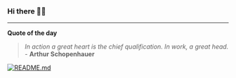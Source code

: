### Hi there 👋🏻


---

**Quote of the day**

> *In action a great heart is the chief qualification. In work, a great head.* - **Arthur Schopenhauer** 

[![README.md](https://github.com/marcolovazzano/marcolovazzano/actions/workflows/readme.yml/badge.svg?branch=main)](https://github.com/marcolovazzano/marcolovazzano/actions/workflows/readme.yml)
